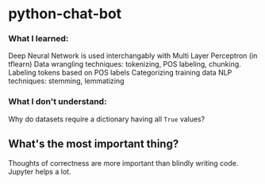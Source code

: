 # python-chat-bot

### What I learned:
Deep Neural Network is used interchangably with Multi Layer Perceptron (in tflearn)
Data wrangling techniques: tokenizing, POS labeling, chunking.
Labeling tokens based on POS labels
Categorizing training data
NLP techniques: stemming, lemmatizing


### What I don't understand:
Why do datasets require a dictionary having all ```True``` values?

## What's the most important thing?
Thoughts of correctness are more important than blindly writing code. Jupyter helps a lot.
